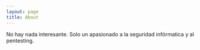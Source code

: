 ```yaml
---
layout: page
title: About
---
```


No hay nada interesante. Solo un apasionado a la seguridad infórmatica y al pentesting.
